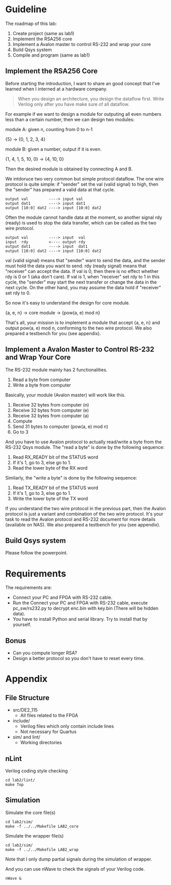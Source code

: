 # Guideline

The roadmap of this lab:

1. Create project (same as lab1)
2. Implement the RSA256 core
3. Implement a Avalon master to control RS-232 and wrap your core
4. Build Qsys system
5. Compile and program (same as lab1)

## Implement the RSA256 Core
Before starting the introduction, I want to share an good concept
that I've learned when I interned at a hardware company.

> When you design an architecture, you design the dataflow first.
> Write Verilog only after you have make sure of all dataflow.

For example if we want to design a module for outputing all even numbers less than
a certain number, then we can design two modules:

module A: given n, counting from 0 to n-1

{5} -> {0, 1, 2, 3, 4}

module B: given a number, output if it is even.

{1, 4, 1, 5, 10, 0} -> {4, 10, 0}

Then the desired module is obtained by connecting A and B.

We intdoruce two very common but simple protocol dataflow.
The one wire protocol is quite simple: if "sender" set the val (valid signal)
to high, then the "sender" has prepared a valid data at that cycle.

    output val         ----> input val
    output dat1        ----> input dat1
    output [10:0] dat2 ----> input [10:0] dat2

Often the module cannot handle data at the moment, so another signal rdy (ready)
is used to stop the data transfer, which can be called as the two wire protocol.

    output val         ----> input  val
    input  rdy         <---- output rdy
    output dat1        ----> input  dat1
    output [10:0] dat2 ----> input [10:0] dat2

val (valid signal) means that "sender" want to send the data, and the sender must hold the data you want to send.
rdy (ready signal) means that "receiver" can accept the data.
If val is 0, then there is no effect whether rdy is 0 or 1 (aka don't care).
If val is 1, when "receiver" set rdy to 1 in this cycle, the "sender" may start the next transfer or
change the data in the next cycle.
On the other hand, you may assume the data hold if "receiver" set rdy to 0.

So now it's easy to understand the design for core module.

{a, e, n} -> core module -> {pow(a, e) mod n}

That's all, your mission is to implement a module that accept {a, e, n} and
output pow(a, e) mod n, conforming to the two wire protocol.
We also prepared a testbench for you (see appendix).

## Implement a Avalon Master to Control RS-232 and Wrap Your Core

The RS-232 module mainly has 2 functionalities.

1. Read a byte from computer
2. Write a byte from computer

Basically, your module (Avalon master) will work like this.

1. Receive 32 bytes from computer (n)
2. Receive 32 bytes from computer (e)
3. Receive 32 bytes from computer (a)
4. Compute
5. Send 31 bytes to computer (pow(a, e) mod n)
6. Go to 3

And you have to use Avalon protocol to actually read/write a byte from the RS-232 Qsys module.
The "read a byte" is done by the following sequence:

1. Read RX\_READY bit of the STATUS word
2. If it's 1, go to 3, else go to 1.
3. Read the lower byte of the RX word

Simliarly, the "write a byte" is done by the following sequence:

1. Read TX\_READY bit of the STATUS word
2. If it's 1, go to 3, else go to 1.
3. Write the lower byte of the TX word

If you understand the two wire protocol in the previous part,
then the Avalon protocol is just a variant and combination of the two wire protocol.
It's your task to read the Avalon protocol and RS-232 document for more details (available on NAS).
We also prepared a testbench for you (see appendix).

## Build Qsys system
Please follow the powerpoint.

# Requirements
The requirements are:

* Connect your PC and FPGA with RS-232 cable.
* Run the Connect your PC and FPGA with RS-232 cable,
  execute pc\_sw/rs232.py to decrypt enc.bin with key.bin (There will be hidden data).
* You have to install Python and serial library. Try to install that by yourself.

## Bonus

* Can you compute longer RSA?
* Design a better protocol so you don't have to reset every time.

# Appendix
## File Structure

* src/DE2\_115
	* All files related to the FPGA
* include/
	* Verilog files which only contain include lines
	* Not necessary for Quartus
* sim/ and lint/
	* Working directories

## nLint
Verilog coding style checking

    cd lab2/lint/
    make Top

## Simulation
Simulate the core file(s)

    cd lab2/sim/
    make -f ../../Makefile LAB2_core

Simulate the wrapper file(s)

    cd lab2/sim/
    make -f ../../Makefile LAB2_wrap

Note that I only dump partial signals during the simulation of wrapper.

And you can use nWave to check the signals of your Verilog code.

    nWave &
